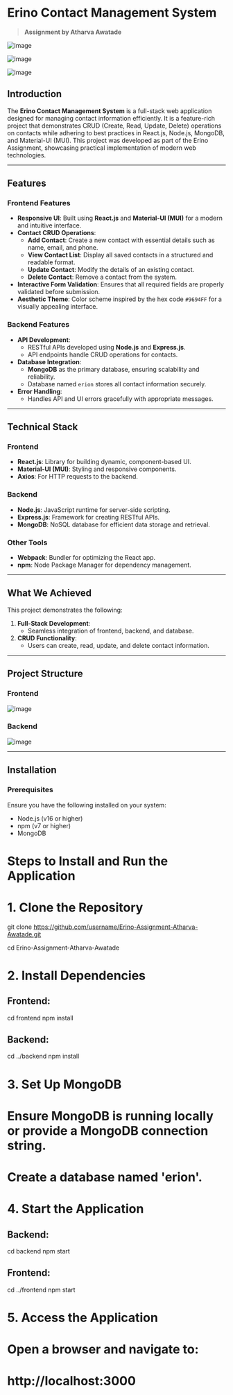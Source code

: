 # **Erino Contact Management System**

> **Assignment by Atharva Awatade**

![image](https://github.com/user-attachments/assets/31408e7e-a1fe-4855-9184-d34d83fc2c1a)

![image](https://github.com/user-attachments/assets/5c0c1b77-c3e7-4322-b8eb-40e075e7703c)

![image](https://github.com/user-attachments/assets/0e1483c0-5368-444a-a51e-ba4fe84671b2)




## **Introduction**

The **Erino Contact Management System** is a full-stack web application designed for managing contact information efficiently. It is a feature-rich project that demonstrates CRUD (Create, Read, Update, Delete) operations on contacts while adhering to best practices in React.js, Node.js, MongoDB, and Material-UI (MUI). This project was developed as part of the Erino Assignment, showcasing practical implementation of modern web technologies.

---

## **Features**

### **Frontend Features**
- **Responsive UI**: Built using **React.js** and **Material-UI (MUI)** for a modern and intuitive interface.
- **Contact CRUD Operations**:
  - **Add Contact**: Create a new contact with essential details such as name, email, and phone.
  - **View Contact List**: Display all saved contacts in a structured and readable format.
  - **Update Contact**: Modify the details of an existing contact.
  - **Delete Contact**: Remove a contact from the system.
- **Interactive Form Validation**: Ensures that all required fields are properly validated before submission.
- **Aesthetic Theme**: Color scheme inspired by the hex code `#9694FF` for a visually appealing interface.

### **Backend Features**
- **API Development**:
  - RESTful APIs developed using **Node.js** and **Express.js**.
  - API endpoints handle CRUD operations for contacts.
- **Database Integration**:
  - **MongoDB** as the primary database, ensuring scalability and reliability.
  - Database named `erion` stores all contact information securely.
- **Error Handling**:
  - Handles API and UI errors gracefully with appropriate messages.

---

## **Technical Stack**

### **Frontend**
- **React.js**: Library for building dynamic, component-based UI.
- **Material-UI (MUI)**: Styling and responsive components.
- **Axios**: For HTTP requests to the backend.

### **Backend**
- **Node.js**: JavaScript runtime for server-side scripting.
- **Express.js**: Framework for creating RESTful APIs.
- **MongoDB**: NoSQL database for efficient data storage and retrieval.

### **Other Tools**
- **Webpack**: Bundler for optimizing the React app.
- **npm**: Node Package Manager for dependency management.

---

## **What We Achieved**

This project demonstrates the following:
1. **Full-Stack Development**:
   - Seamless integration of frontend, backend, and database.
2. **CRUD Functionality**:
   - Users can create, read, update, and delete contact information.

---

## **Project Structure**

### **Frontend**

![image](https://github.com/user-attachments/assets/bb6d6c4b-e811-4c8b-b265-e90b5618b8b0)



### **Backend**

![image](https://github.com/user-attachments/assets/f7546cda-230a-4856-b556-aa3c8ca31386)



---

## **Installation**

### **Prerequisites**
Ensure you have the following installed on your system:
- Node.js (v16 or higher)
- npm (v7 or higher)
- MongoDB

# Steps to Install and Run the Application

# 1. Clone the Repository
git clone https://github.com/username/Erino-Assignment-Atharva-Awatade.git

cd Erino-Assignment-Atharva-Awatade

# 2. Install Dependencies
## Frontend:
cd frontend
npm install

## Backend:
cd ../backend
npm install

# 3. Set Up MongoDB
# Ensure MongoDB is running locally or provide a MongoDB connection string.
# Create a database named 'erion'.

# 4. Start the Application
## Backend:
cd backend
npm start

## Frontend:
cd ../frontend
npm start

# 5. Access the Application
# Open a browser and navigate to:
# http://localhost:3000
